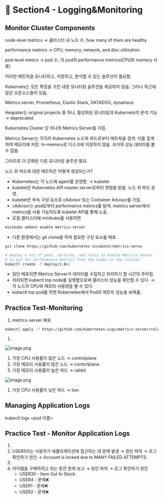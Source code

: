 # 🍨 Section4 - Logging&Monitoring

## Monitor Cluster Components


node-level metrics → 클러스터 내 노드 수, how many of them are healthy


performance metrics → CPU, memory, network, and disc utilization


pod-level  metics → pod 수, 각 pod의 performance metrics(CPU와 memory 사용)


이러한 메트릭을 모니터하고, 저장하고, 분석할 수 있는 솔루션이 필요함.


Kubernets는 모든 특징을 가진 내장 모니터링 솔루션을 제공하지 않음. 그러나 최근에 많은 오픈소스들이 있음.


Metrics server, Prometheus, Elastic Stack, DATADOG, dynatrace


Heapster는 original projects 중 하나, 활성화된 모니터링과 Kubernets의 분석 기능 → deprecated


Kubernetes Cluster 당 하나의 Metrics Server를 가짐.


Metrics Server는 각각의 Kubernetes 노드와 파드로부터 메트릭을 검색. 이를 집계하여 메모리에 저장. In-memory로 디스크에 저장하지 않음. 과거의 성능 데이터를 볼 수 없음.


그러므로 더 강화된 다른 모니터링 솔루션 필요.


노드 위 파드에 대한 메트릭은 어떻게 생성되는가?

- Kubernetes는 각 노드에 agent를 운영함. → kubelet
- kubelet은 Kubernetes API master server로부터 명령을 받음. 노드 위 파드 운영.
- kubelet은 부속 구성 요소로 cAdvisor 또는 Container Advisor를 가짐.
- cAdvisor는 pod로부터 performance metrics를 탐색. metrics server에서 metrics을 사용 가능하도록  kubelet API를 통해 노출.
- 로컬 클러스터에 minikube를 사용하면

```bash
minikube addons enable metrics-server
```

- 다른 환경에서는 git clone을 하여 필요한 구성 요소를 배포.

```bash
git clone https://github-com/kubernetes-incubator/metrics-serve

# deploy a set of pods, services, and roles to enable Metrics Server
# to pul for performance metrics from the nodes in the cluster.
kubectl create -f deploy/1.8+/
```

- 일단 배포되면 Metrics Server가 데이터를 수집하고 처리하기 할 시간이 주어짐.
- 처리되면 kubectl top node를 실행함으로써 클러스터 성능을 확인할 수 있다. → 각 노드의 CPU와 메모리 사용량을 볼 수 있다.
- kubectl top pod를 하면 Kubernetes에서 Pod의 메트릭 성능을 보여줌.

## Practice Test-Monitoring

1. metrics-server 배포

```bash
kubectl apply -f https://github.com/kubernetes-sigs/metrics-server/releases/latest/download/components.yaml
```

1. 

![image.png](https://prod-files-secure.s3.us-west-2.amazonaws.com/b2ea2032-00e9-4883-a13b-cb03cf5b2334/be867e9c-0d47-47a3-971e-146d2c8c7945/image.png?X-Amz-Algorithm=AWS4-HMAC-SHA256&X-Amz-Content-Sha256=UNSIGNED-PAYLOAD&X-Amz-Credential=ASIAZI2LB466QHNUUKUR%2F20250511%2Fus-west-2%2Fs3%2Faws4_request&X-Amz-Date=20250511T140805Z&X-Amz-Expires=3600&X-Amz-Security-Token=IQoJb3JpZ2luX2VjEBQaCXVzLXdlc3QtMiJGMEQCIGxsVXn78a1JHBaIrPhqAAUhRdY%2BDi%2BZ28SrendzeYorAiBmzRM%2BqqDKYhvjA7txPEttYVLv9HmPDYiI7jMQMeFcVSqIBAi9%2F%2F%2F%2F%2F%2F%2F%2F%2F%2F8BEAAaDDYzNzQyMzE4MzgwNSIMWbZ34ZUwfM3QrqdWKtwDIU%2BH6mHb%2FYg6dp84bWr6Mv6vLWJfMBVNM2mQfSZR83CKiJd%2FZGsBYGmw6fgC%2B2VosnzGLeW1n%2FkfXPKBDoc12ROSfESlat36fyOwZEv7JedGuQG8CoqaQnnzipW%2FKKvHQDd5dhJEty9m%2BMR6tRR03IqJyoryYzhWZJmp3oo9McZwKow2v%2BVr%2FwodK64bQh6Wy%2Br1UGEUq75Cq20D9mUIBQg7zQQoUJP0b9Cdgk%2FFlbzOwwNAa%2FgaWLOGV1ERh%2By4axmHHtUULTuqdqoovEQ0%2B0%2B6orQLPJ%2FbMFo3BJ4qREL3zsRNRiJQGqnRI1DIVg1%2BMIMVV5wUvgdosMYYw8GUbxFAIeYYNhBzn5Qm3MK%2BLPCICY2BLQKCmSOJNb%2B46FU8Cvl4slri4ed9xxpyUliFLzpp8tJIV1j2yLavbKSAYt6ZgdzmLhZkDmgH21a2BqQ9pduYqBsLDLYnfSL9hSaG43ESWmM1wRYtuc49ltOB5ZMxVBC3dy9svDIyoYUit5p7AD3qsDo%2FlJjvn%2BfSn2VpIdM57ioYUu2xQHPq30DMJRAmNfQF4tpmO8bJhFnSbpHIYSSSu0qSlCZ2IHWXJrzeTGnhPNaVzPWdnkdlYwvL3p8ZRWgsbazojH1vP3owtqCCwQY6pgFYcQFCQfOagbtlwkugPFNICKPxkD%2BJ36tG97BMI6z4ff1yIaBwxyJv51VPspQW%2BUJp3PrmPyg%2F84IoeUcVSJzx6IueQFH%2BBcR3Hrr9RsAGJcpyN8BPjV5m1PiyIy0RNUU3K8WiXrLL0ZbWXoU9E5a8ALSzUMgQBDav%2Fek0ISnx%2BacUOlIke0%2BmiXZHajr8RYMAGUlHFj2x8yoKYCLSeIhgSxB2eNRZ&X-Amz-Signature=eb3b5659f0b52dce6ed9b0c0e156d0e541bf6e495f42d2726fa50c7ab5a7ff65&X-Amz-SignedHeaders=host&x-id=GetObject)

1. 가장 CPU 사용률이 많은 노드 → controlplane
2. 가장 메모리 사용률이 많은 노드 → contorlplane
3. 가장 메모리 사용률이 높은 파드 → rabbit

![image.png](https://prod-files-secure.s3.us-west-2.amazonaws.com/b2ea2032-00e9-4883-a13b-cb03cf5b2334/a5ad8203-cf78-4c06-9de1-67cb491aedc9/image.png?X-Amz-Algorithm=AWS4-HMAC-SHA256&X-Amz-Content-Sha256=UNSIGNED-PAYLOAD&X-Amz-Credential=ASIAZI2LB466QHNUUKUR%2F20250511%2Fus-west-2%2Fs3%2Faws4_request&X-Amz-Date=20250511T140805Z&X-Amz-Expires=3600&X-Amz-Security-Token=IQoJb3JpZ2luX2VjEBQaCXVzLXdlc3QtMiJGMEQCIGxsVXn78a1JHBaIrPhqAAUhRdY%2BDi%2BZ28SrendzeYorAiBmzRM%2BqqDKYhvjA7txPEttYVLv9HmPDYiI7jMQMeFcVSqIBAi9%2F%2F%2F%2F%2F%2F%2F%2F%2F%2F8BEAAaDDYzNzQyMzE4MzgwNSIMWbZ34ZUwfM3QrqdWKtwDIU%2BH6mHb%2FYg6dp84bWr6Mv6vLWJfMBVNM2mQfSZR83CKiJd%2FZGsBYGmw6fgC%2B2VosnzGLeW1n%2FkfXPKBDoc12ROSfESlat36fyOwZEv7JedGuQG8CoqaQnnzipW%2FKKvHQDd5dhJEty9m%2BMR6tRR03IqJyoryYzhWZJmp3oo9McZwKow2v%2BVr%2FwodK64bQh6Wy%2Br1UGEUq75Cq20D9mUIBQg7zQQoUJP0b9Cdgk%2FFlbzOwwNAa%2FgaWLOGV1ERh%2By4axmHHtUULTuqdqoovEQ0%2B0%2B6orQLPJ%2FbMFo3BJ4qREL3zsRNRiJQGqnRI1DIVg1%2BMIMVV5wUvgdosMYYw8GUbxFAIeYYNhBzn5Qm3MK%2BLPCICY2BLQKCmSOJNb%2B46FU8Cvl4slri4ed9xxpyUliFLzpp8tJIV1j2yLavbKSAYt6ZgdzmLhZkDmgH21a2BqQ9pduYqBsLDLYnfSL9hSaG43ESWmM1wRYtuc49ltOB5ZMxVBC3dy9svDIyoYUit5p7AD3qsDo%2FlJjvn%2BfSn2VpIdM57ioYUu2xQHPq30DMJRAmNfQF4tpmO8bJhFnSbpHIYSSSu0qSlCZ2IHWXJrzeTGnhPNaVzPWdnkdlYwvL3p8ZRWgsbazojH1vP3owtqCCwQY6pgFYcQFCQfOagbtlwkugPFNICKPxkD%2BJ36tG97BMI6z4ff1yIaBwxyJv51VPspQW%2BUJp3PrmPyg%2F84IoeUcVSJzx6IueQFH%2BBcR3Hrr9RsAGJcpyN8BPjV5m1PiyIy0RNUU3K8WiXrLL0ZbWXoU9E5a8ALSzUMgQBDav%2Fek0ISnx%2BacUOlIke0%2BmiXZHajr8RYMAGUlHFj2x8yoKYCLSeIhgSxB2eNRZ&X-Amz-Signature=e1405a4903b368eee4dd2e2e06e4de875015259321b77ce91b7017f3627e5096&X-Amz-SignedHeaders=host&x-id=GetObject)

1. 가장 CPU 사용률이 낮은 파드 → lion

## Managing Application Logs


kubectl logs <pod 이름>


## Practice Test - Monitor Application Logs

1. 
2. USER5라는 사용자가 애플리케이션에 접근하는 데 문제 발생 → 원인 파악 → 로그 확인하기
원인 → Account is locked due to MANY FAILED ATTEMPTS.
3. 
4. 아이템을 구매하려고 하는 동안 문제 보고 → 원인 파악 → 로그 확인하기
원인
    - USER30 - Item Out fo Stock
    - USER4 - 문제❌
    - USER1 - 문제❌
    - USER2 - 문제❌
